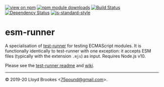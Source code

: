 [![view on npm](https://img.shields.io/npm/v/esm-runner.svg)](https://www.npmjs.org/package/esm-runner)
[![npm module downloads](https://img.shields.io/npm/dt/esm-runner.svg)](https://www.npmjs.org/package/esm-runner)
[![Build Status](https://travis-ci.org/test-runner-js/esm-runner.svg?branch=master)](https://travis-ci.org/test-runner-js/esm-runner)
[![Dependency Status](https://badgen.net/david/dep/test-runner-js/esm-runner)](https://david-dm.org/test-runner-js/esm-runner)
[![js-standard-style](https://img.shields.io/badge/code%20style-standard-brightgreen.svg)](https://github.com/feross/standard)

# esm-runner

A specialisation of [test-runner](https://github.com/test-runner-js/test-runner) for testing ECMAScript modules. It is functionally identically to test-runner with one exception: it accepts ESM files (typically with the extension `.mjs`) as input. Requires Node.js v10.

Please see the [test-runner readme](https://github.com/test-runner-js/test-runner) and [wiki](https://github.com/test-runner-js/test-runner/wiki).

* * *

&copy; 2019-20 Lloyd Brookes \<75pound@gmail.com\>.
